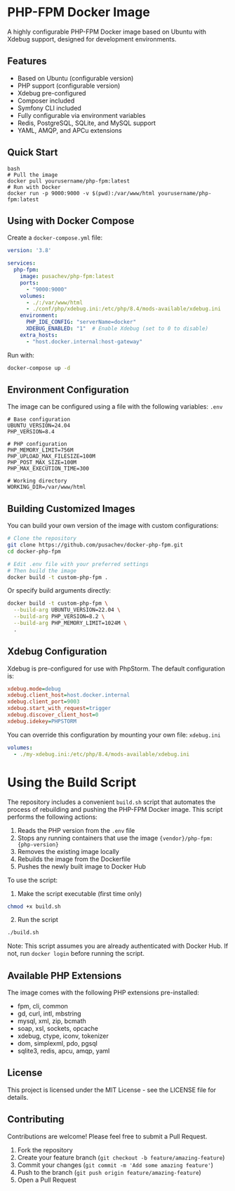 # PHP-FPM Docker Image

A highly configurable PHP-FPM Docker image based on Ubuntu with Xdebug support, designed for development environments.

## Features

- Based on Ubuntu (configurable version)
- PHP support (configurable version)
- Xdebug pre-configured
- Composer included
- Symfony CLI included
- Fully configurable via environment variables
- Redis, PostgreSQL, SQLite, and MySQL support
- YAML, AMQP, and APCu extensions

## Quick Start
```
bash
# Pull the image
docker pull yourusername/php-fpm:latest
# Run with Docker
docker run -p 9000:9000 -v $(pwd):/var/www/html yourusername/php-fpm:latest
``` 

## Using with Docker Compose

Create a `docker-compose.yml` file:

```yaml
version: '3.8'

services:
  php-fpm:
    image: pusachev/php-fpm:latest
    ports:
      - "9000:9000"
    volumes:
      - ./:/var/www/html
      - ./conf/php/xdebug.ini:/etc/php/8.4/mods-available/xdebug.ini
    environment:
      PHP_IDE_CONFIG: "serverName=docker"
      XDEBUG_ENABLED: "1"  # Enable Xdebug (set to 0 to disable)
    extra_hosts:
      - "host.docker.internal:host-gateway"
```

Run with:
``` bash
docker-compose up -d
```
## Environment Configuration
The image can be configured using a file with the following variables: `.env`
``` 
# Base configuration
UBUNTU_VERSION=24.04
PHP_VERSION=8.4

# PHP configuration
PHP_MEMORY_LIMIT=756M
PHP_UPLOAD_MAX_FILESIZE=100M
PHP_POST_MAX_SIZE=100M
PHP_MAX_EXECUTION_TIME=300

# Working directory
WORKING_DIR=/var/www/html
```
## Building Customized Images
You can build your own version of the image with custom configurations:
``` bash
# Clone the repository
git clone https://github.com/pusachev/docker-php-fpm.git
cd docker-php-fpm

# Edit .env file with your preferred settings
# Then build the image
docker build -t custom-php-fpm .
```
Or specify build arguments directly:
``` bash
docker build -t custom-php-fpm \
  --build-arg UBUNTU_VERSION=22.04 \
  --build-arg PHP_VERSION=8.2 \
  --build-arg PHP_MEMORY_LIMIT=1024M \
  .
```
## Xdebug Configuration
Xdebug is pre-configured for use with PhpStorm. The default configuration is:
``` ini
xdebug.mode=debug
xdebug.client_host=host.docker.internal
xdebug.client_port=9003
xdebug.start_with_request=trigger
xdebug.discover_client_host=0
xdebug.idekey=PHPSTORM
```
You can override this configuration by mounting your own file: `xdebug.ini`
``` yaml
volumes:
  - ./my-xdebug.ini:/etc/php/8.4/mods-available/xdebug.ini
```
# Using the Build Script
The repository includes a convenient `build.sh` script that automates the process of rebuilding and pushing the PHP-FPM Docker image. This script performs the following actions:

1. Reads the PHP version from the `.env` file
2. Stops any running containers that use the image `{vendor}/php-fpm:{php-version}`
3. Removes the existing image locally
4. Rebuilds the image from the Dockerfile
5. Pushes the newly built image to Docker Hub

To use the script:

1. Make the script executable (first time only)

```bash
chmod +x build.sh
```
2. Run the script

```bash
./build.sh
```
Note: This script assumes you are already authenticated with Docker Hub. If not, run `docker login` before running the script.



## Available PHP Extensions
The image comes with the following PHP extensions pre-installed:
- fpm, cli, common
- gd, curl, intl, mbstring
- mysql, xml, zip, bcmath
- soap, xsl, sockets, opcache
- xdebug, ctype, iconv, tokenizer
- dom, simplexml, pdo, pgsql
- sqlite3, redis, apcu, amqp, yaml

## License
This project is licensed under the MIT License - see the LICENSE file for details.
## Contributing
Contributions are welcome! Please feel free to submit a Pull Request.
1. Fork the repository
2. Create your feature branch (`git checkout -b feature/amazing-feature`)
3. Commit your changes (`git commit -m 'Add some amazing feature'`)
4. Push to the branch (`git push origin feature/amazing-feature`)
5. Open a Pull Request
